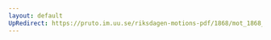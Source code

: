 ```yaml
---
layout: default
UpRedirect: https://pruto.im.uu.se/riksdagen-motions-pdf/1868/mot_1868__ak__10.pdf
---
```

